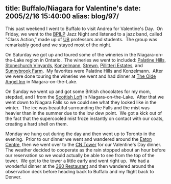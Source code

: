 title: Buffalo/Niagara for Valentine's
date: 2005/2/16 15:40:00
alias: blog/97/
---
This past weekend I went to Buffalo to visit Andrea for Valentine's Day.  On Friday, we went to the [BPILP](http://wings.buffalo.edu/law/bpilp/) Jazz Night and listened to a jazz band, called "Class Action," made up of [UB](http://www.buffalo.edu) professors and students.  The group was remarkably good and we stayed most of the night.

On Saturday we got up and toured some of the wineries in the Niagara-on-the-Lake region in Ontario.  The wineries we went to included: [Palatine Hills](http://www.palatinehillsestatewinery.com/), [Stonechurch Vinyards](http://www.stonechurch.com), [Konzelmann](http://www.konzelmannwines.com/), [Strewn](http://www.strewnwinery.com), [Pillitteri Estates](http://www.pillitteri.com/), and [Sunnybrook Farm](http://www.sunnybrookfarmwinery.com/).  My favorites were Palatine Hills and Konzelmann.  After we were done touring the wineries we went and had dinner at [The Olde Angel Inn](http://www.angel-inn.com/) in Niagara-on-the-Lake.

On Sunday we went up and got some British chocolates for my mom, stepdad, and I from the [Scottish Loft](https://www.scottishloft.com/index.cfm) in Niagara-on-the-Lake.  After that we went down to Niagara Falls so we could see what they looked like in the winter.  The ice was beautiful surrounding the Falls and the mist was heavier than in the summer due to the low dew point.  We got a kick out of the fact that the supercooled mist froze instantly on contact with our coats, creating a hard shell on them.

Monday we hung out during the day and then went up to Toronto in the evening.  Prior to our dinner we went and wandered around the [Eaton Centre](http://www.torontoeatoncentre.com/home/index.ch2), then we went over to the [CN Tower](http://www.cntower.ca) for our Valentine's Day dinner.  The weather decided to cooperate as the rain stopped about an hour before our reservation so we would actually be able to see from the top of the tower.  We got to the tower a little early and went right up.  We had a wonderful dinner at the [360 Restaurant](http://www.cntower.ca/restaurants/l3_restaurants_360.htm) and then wandered around the observation deck before heading back to Buffalo and my flight back to Denver.